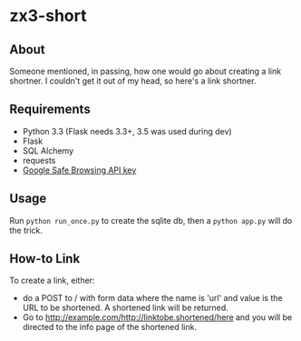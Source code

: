 # zx3-short

## About

Someone mentioned, in passing, how one would go about creating a link shortner.
I couldn't get it out of my head, so here's a link shortner.

## Requirements

* Python 3.3 (Flask needs 3.3+, 3.5 was used during dev)
* Flask
* SQL Alchemy
* requests
* [Google Safe Browsing API key](https://developers.google.com/safe-browsing/lookup_guide#GettingStarted)

## Usage

Run `python run_once.py` to create the sqlite db, then a `python app.py` will do the trick.

## How-to Link

To create a link, either:

* do a POST to / with form data where the name is 'url' and value is the URL to be shortened. A shortened link will be returned.
* Go to http://example.com/http://linktobe.shortened/here and you will be directed to the info page of the shortened link.